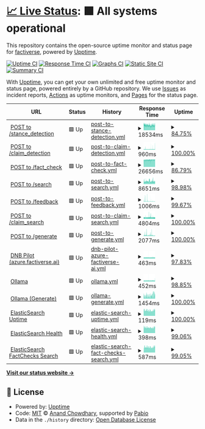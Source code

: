 # [📈 Live Status](https://factiverse.github.io/upptime): <!--live status--> **🟩 All systems operational**

This repository contains the open-source uptime monitor and status page for [factiverse](https://factiverse.github.io/upptime), powered by [Upptime](https://github.com/upptime/upptime).

[![Uptime CI](https://github.com/factiverse/upptime/workflows/Uptime%20CI/badge.svg)](https://github.com/factiverse/upptime/actions?query=workflow%3A%22Uptime+CI%22)
[![Response Time CI](https://github.com/factiverse/upptime/workflows/Response%20Time%20CI/badge.svg)](https://github.com/factiverse/upptime/actions?query=workflow%3A%22Response+Time+CI%22)
[![Graphs CI](https://github.com/factiverse/upptime/workflows/Graphs%20CI/badge.svg)](https://github.com/factiverse/upptime/actions?query=workflow%3A%22Graphs+CI%22)
[![Static Site CI](https://github.com/factiverse/upptime/workflows/Static%20Site%20CI/badge.svg)](https://github.com/factiverse/upptime/actions?query=workflow%3A%22Static+Site+CI%22)
[![Summary CI](https://github.com/factiverse/upptime/workflows/Summary%20CI/badge.svg)](https://github.com/factiverse/upptime/actions?query=workflow%3A%22Summary+CI%22)

With [Upptime](https://upptime.js.org), you can get your own unlimited and free uptime monitor and status page, powered entirely by a GitHub repository. We use [Issues](https://github.com/factiverse/upptime/issues) as incident reports, [Actions](https://github.com/factiverse/upptime/actions) as uptime monitors, and [Pages](https://factiverse.github.io/upptime) for the status page.

<!--start: status pages-->
<!-- This summary is generated by Upptime (https://github.com/upptime/upptime) -->
<!-- Do not edit this manually, your changes will be overwritten -->
<!-- prettier-ignore -->
| URL | Status | History | Response Time | Uptime |
| --- | ------ | ------- | ------------- | ------ |
| <img alt="" src="https://icons.duckduckgo.com/ip3/api.factiverse.ai.ico" height="13"> [POST to /stance_detection](https://api.factiverse.ai/v1/stance_detection) | 🟩 Up | [post-to-stance-detection.yml](https://github.com/factiverse/upptime/commits/HEAD/history/post-to-stance-detection.yml) | <details><summary><img alt="Response time graph" src="./graphs/post-to-stance-detection/response-time-week.png" height="20"> 18534ms</summary><br><a href="https://factiverse.github.io/upptime/history/post-to-stance-detection"><img alt="Response time 18534" src="https://img.shields.io/endpoint?url=https%3A%2F%2Fraw.githubusercontent.com%2Ffactiverse%2Fupptime%2FHEAD%2Fapi%2Fpost-to-stance-detection%2Fresponse-time.json"></a><br><a href="https://factiverse.github.io/upptime/history/post-to-stance-detection"><img alt="24-hour response time 17844" src="https://img.shields.io/endpoint?url=https%3A%2F%2Fraw.githubusercontent.com%2Ffactiverse%2Fupptime%2FHEAD%2Fapi%2Fpost-to-stance-detection%2Fresponse-time-day.json"></a><br><a href="https://factiverse.github.io/upptime/history/post-to-stance-detection"><img alt="7-day response time 18534" src="https://img.shields.io/endpoint?url=https%3A%2F%2Fraw.githubusercontent.com%2Ffactiverse%2Fupptime%2FHEAD%2Fapi%2Fpost-to-stance-detection%2Fresponse-time-week.json"></a><br><a href="https://factiverse.github.io/upptime/history/post-to-stance-detection"><img alt="30-day response time 18534" src="https://img.shields.io/endpoint?url=https%3A%2F%2Fraw.githubusercontent.com%2Ffactiverse%2Fupptime%2FHEAD%2Fapi%2Fpost-to-stance-detection%2Fresponse-time-month.json"></a><br><a href="https://factiverse.github.io/upptime/history/post-to-stance-detection"><img alt="1-year response time 18534" src="https://img.shields.io/endpoint?url=https%3A%2F%2Fraw.githubusercontent.com%2Ffactiverse%2Fupptime%2FHEAD%2Fapi%2Fpost-to-stance-detection%2Fresponse-time-year.json"></a></details> | <details><summary><a href="https://factiverse.github.io/upptime/history/post-to-stance-detection">84.75%</a></summary><a href="https://factiverse.github.io/upptime/history/post-to-stance-detection"><img alt="All-time uptime 84.75%" src="https://img.shields.io/endpoint?url=https%3A%2F%2Fraw.githubusercontent.com%2Ffactiverse%2Fupptime%2FHEAD%2Fapi%2Fpost-to-stance-detection%2Fuptime.json"></a><br><a href="https://factiverse.github.io/upptime/history/post-to-stance-detection"><img alt="24-hour uptime 100.00%" src="https://img.shields.io/endpoint?url=https%3A%2F%2Fraw.githubusercontent.com%2Ffactiverse%2Fupptime%2FHEAD%2Fapi%2Fpost-to-stance-detection%2Fuptime-day.json"></a><br><a href="https://factiverse.github.io/upptime/history/post-to-stance-detection"><img alt="7-day uptime 84.75%" src="https://img.shields.io/endpoint?url=https%3A%2F%2Fraw.githubusercontent.com%2Ffactiverse%2Fupptime%2FHEAD%2Fapi%2Fpost-to-stance-detection%2Fuptime-week.json"></a><br><a href="https://factiverse.github.io/upptime/history/post-to-stance-detection"><img alt="30-day uptime 84.75%" src="https://img.shields.io/endpoint?url=https%3A%2F%2Fraw.githubusercontent.com%2Ffactiverse%2Fupptime%2FHEAD%2Fapi%2Fpost-to-stance-detection%2Fuptime-month.json"></a><br><a href="https://factiverse.github.io/upptime/history/post-to-stance-detection"><img alt="1-year uptime 84.75%" src="https://img.shields.io/endpoint?url=https%3A%2F%2Fraw.githubusercontent.com%2Ffactiverse%2Fupptime%2FHEAD%2Fapi%2Fpost-to-stance-detection%2Fuptime-year.json"></a></details>
| <img alt="" src="https://icons.duckduckgo.com/ip3/api.factiverse.ai.ico" height="13"> [POST to /claim_detection](https://api.factiverse.ai/v1/claim_detection) | 🟩 Up | [post-to-claim-detection.yml](https://github.com/factiverse/upptime/commits/HEAD/history/post-to-claim-detection.yml) | <details><summary><img alt="Response time graph" src="./graphs/post-to-claim-detection/response-time-week.png" height="20"> 960ms</summary><br><a href="https://factiverse.github.io/upptime/history/post-to-claim-detection"><img alt="Response time 960" src="https://img.shields.io/endpoint?url=https%3A%2F%2Fraw.githubusercontent.com%2Ffactiverse%2Fupptime%2FHEAD%2Fapi%2Fpost-to-claim-detection%2Fresponse-time.json"></a><br><a href="https://factiverse.github.io/upptime/history/post-to-claim-detection"><img alt="24-hour response time 985" src="https://img.shields.io/endpoint?url=https%3A%2F%2Fraw.githubusercontent.com%2Ffactiverse%2Fupptime%2FHEAD%2Fapi%2Fpost-to-claim-detection%2Fresponse-time-day.json"></a><br><a href="https://factiverse.github.io/upptime/history/post-to-claim-detection"><img alt="7-day response time 960" src="https://img.shields.io/endpoint?url=https%3A%2F%2Fraw.githubusercontent.com%2Ffactiverse%2Fupptime%2FHEAD%2Fapi%2Fpost-to-claim-detection%2Fresponse-time-week.json"></a><br><a href="https://factiverse.github.io/upptime/history/post-to-claim-detection"><img alt="30-day response time 960" src="https://img.shields.io/endpoint?url=https%3A%2F%2Fraw.githubusercontent.com%2Ffactiverse%2Fupptime%2FHEAD%2Fapi%2Fpost-to-claim-detection%2Fresponse-time-month.json"></a><br><a href="https://factiverse.github.io/upptime/history/post-to-claim-detection"><img alt="1-year response time 960" src="https://img.shields.io/endpoint?url=https%3A%2F%2Fraw.githubusercontent.com%2Ffactiverse%2Fupptime%2FHEAD%2Fapi%2Fpost-to-claim-detection%2Fresponse-time-year.json"></a></details> | <details><summary><a href="https://factiverse.github.io/upptime/history/post-to-claim-detection">100.00%</a></summary><a href="https://factiverse.github.io/upptime/history/post-to-claim-detection"><img alt="All-time uptime 100.00%" src="https://img.shields.io/endpoint?url=https%3A%2F%2Fraw.githubusercontent.com%2Ffactiverse%2Fupptime%2FHEAD%2Fapi%2Fpost-to-claim-detection%2Fuptime.json"></a><br><a href="https://factiverse.github.io/upptime/history/post-to-claim-detection"><img alt="24-hour uptime 100.00%" src="https://img.shields.io/endpoint?url=https%3A%2F%2Fraw.githubusercontent.com%2Ffactiverse%2Fupptime%2FHEAD%2Fapi%2Fpost-to-claim-detection%2Fuptime-day.json"></a><br><a href="https://factiverse.github.io/upptime/history/post-to-claim-detection"><img alt="7-day uptime 100.00%" src="https://img.shields.io/endpoint?url=https%3A%2F%2Fraw.githubusercontent.com%2Ffactiverse%2Fupptime%2FHEAD%2Fapi%2Fpost-to-claim-detection%2Fuptime-week.json"></a><br><a href="https://factiverse.github.io/upptime/history/post-to-claim-detection"><img alt="30-day uptime 100.00%" src="https://img.shields.io/endpoint?url=https%3A%2F%2Fraw.githubusercontent.com%2Ffactiverse%2Fupptime%2FHEAD%2Fapi%2Fpost-to-claim-detection%2Fuptime-month.json"></a><br><a href="https://factiverse.github.io/upptime/history/post-to-claim-detection"><img alt="1-year uptime 100.00%" src="https://img.shields.io/endpoint?url=https%3A%2F%2Fraw.githubusercontent.com%2Ffactiverse%2Fupptime%2FHEAD%2Fapi%2Fpost-to-claim-detection%2Fuptime-year.json"></a></details>
| <img alt="" src="https://icons.duckduckgo.com/ip3/api.factiverse.ai.ico" height="13"> [POST to /fact_check](https://api.factiverse.ai/v1/fact_check) | 🟩 Up | [post-to-fact-check.yml](https://github.com/factiverse/upptime/commits/HEAD/history/post-to-fact-check.yml) | <details><summary><img alt="Response time graph" src="./graphs/post-to-fact-check/response-time-week.png" height="20"> 26656ms</summary><br><a href="https://factiverse.github.io/upptime/history/post-to-fact-check"><img alt="Response time 26656" src="https://img.shields.io/endpoint?url=https%3A%2F%2Fraw.githubusercontent.com%2Ffactiverse%2Fupptime%2FHEAD%2Fapi%2Fpost-to-fact-check%2Fresponse-time.json"></a><br><a href="https://factiverse.github.io/upptime/history/post-to-fact-check"><img alt="24-hour response time 27681" src="https://img.shields.io/endpoint?url=https%3A%2F%2Fraw.githubusercontent.com%2Ffactiverse%2Fupptime%2FHEAD%2Fapi%2Fpost-to-fact-check%2Fresponse-time-day.json"></a><br><a href="https://factiverse.github.io/upptime/history/post-to-fact-check"><img alt="7-day response time 26656" src="https://img.shields.io/endpoint?url=https%3A%2F%2Fraw.githubusercontent.com%2Ffactiverse%2Fupptime%2FHEAD%2Fapi%2Fpost-to-fact-check%2Fresponse-time-week.json"></a><br><a href="https://factiverse.github.io/upptime/history/post-to-fact-check"><img alt="30-day response time 26656" src="https://img.shields.io/endpoint?url=https%3A%2F%2Fraw.githubusercontent.com%2Ffactiverse%2Fupptime%2FHEAD%2Fapi%2Fpost-to-fact-check%2Fresponse-time-month.json"></a><br><a href="https://factiverse.github.io/upptime/history/post-to-fact-check"><img alt="1-year response time 26656" src="https://img.shields.io/endpoint?url=https%3A%2F%2Fraw.githubusercontent.com%2Ffactiverse%2Fupptime%2FHEAD%2Fapi%2Fpost-to-fact-check%2Fresponse-time-year.json"></a></details> | <details><summary><a href="https://factiverse.github.io/upptime/history/post-to-fact-check">86.79%</a></summary><a href="https://factiverse.github.io/upptime/history/post-to-fact-check"><img alt="All-time uptime 86.79%" src="https://img.shields.io/endpoint?url=https%3A%2F%2Fraw.githubusercontent.com%2Ffactiverse%2Fupptime%2FHEAD%2Fapi%2Fpost-to-fact-check%2Fuptime.json"></a><br><a href="https://factiverse.github.io/upptime/history/post-to-fact-check"><img alt="24-hour uptime 71.67%" src="https://img.shields.io/endpoint?url=https%3A%2F%2Fraw.githubusercontent.com%2Ffactiverse%2Fupptime%2FHEAD%2Fapi%2Fpost-to-fact-check%2Fuptime-day.json"></a><br><a href="https://factiverse.github.io/upptime/history/post-to-fact-check"><img alt="7-day uptime 86.79%" src="https://img.shields.io/endpoint?url=https%3A%2F%2Fraw.githubusercontent.com%2Ffactiverse%2Fupptime%2FHEAD%2Fapi%2Fpost-to-fact-check%2Fuptime-week.json"></a><br><a href="https://factiverse.github.io/upptime/history/post-to-fact-check"><img alt="30-day uptime 86.79%" src="https://img.shields.io/endpoint?url=https%3A%2F%2Fraw.githubusercontent.com%2Ffactiverse%2Fupptime%2FHEAD%2Fapi%2Fpost-to-fact-check%2Fuptime-month.json"></a><br><a href="https://factiverse.github.io/upptime/history/post-to-fact-check"><img alt="1-year uptime 86.79%" src="https://img.shields.io/endpoint?url=https%3A%2F%2Fraw.githubusercontent.com%2Ffactiverse%2Fupptime%2FHEAD%2Fapi%2Fpost-to-fact-check%2Fuptime-year.json"></a></details>
| <img alt="" src="https://icons.duckduckgo.com/ip3/api.factiverse.ai.ico" height="13"> [POST to /search](https://api.factiverse.ai/v1/search) | 🟩 Up | [post-to-search.yml](https://github.com/factiverse/upptime/commits/HEAD/history/post-to-search.yml) | <details><summary><img alt="Response time graph" src="./graphs/post-to-search/response-time-week.png" height="20"> 8651ms</summary><br><a href="https://factiverse.github.io/upptime/history/post-to-search"><img alt="Response time 8651" src="https://img.shields.io/endpoint?url=https%3A%2F%2Fraw.githubusercontent.com%2Ffactiverse%2Fupptime%2FHEAD%2Fapi%2Fpost-to-search%2Fresponse-time.json"></a><br><a href="https://factiverse.github.io/upptime/history/post-to-search"><img alt="24-hour response time 8077" src="https://img.shields.io/endpoint?url=https%3A%2F%2Fraw.githubusercontent.com%2Ffactiverse%2Fupptime%2FHEAD%2Fapi%2Fpost-to-search%2Fresponse-time-day.json"></a><br><a href="https://factiverse.github.io/upptime/history/post-to-search"><img alt="7-day response time 8651" src="https://img.shields.io/endpoint?url=https%3A%2F%2Fraw.githubusercontent.com%2Ffactiverse%2Fupptime%2FHEAD%2Fapi%2Fpost-to-search%2Fresponse-time-week.json"></a><br><a href="https://factiverse.github.io/upptime/history/post-to-search"><img alt="30-day response time 8651" src="https://img.shields.io/endpoint?url=https%3A%2F%2Fraw.githubusercontent.com%2Ffactiverse%2Fupptime%2FHEAD%2Fapi%2Fpost-to-search%2Fresponse-time-month.json"></a><br><a href="https://factiverse.github.io/upptime/history/post-to-search"><img alt="1-year response time 8651" src="https://img.shields.io/endpoint?url=https%3A%2F%2Fraw.githubusercontent.com%2Ffactiverse%2Fupptime%2FHEAD%2Fapi%2Fpost-to-search%2Fresponse-time-year.json"></a></details> | <details><summary><a href="https://factiverse.github.io/upptime/history/post-to-search">98.98%</a></summary><a href="https://factiverse.github.io/upptime/history/post-to-search"><img alt="All-time uptime 98.98%" src="https://img.shields.io/endpoint?url=https%3A%2F%2Fraw.githubusercontent.com%2Ffactiverse%2Fupptime%2FHEAD%2Fapi%2Fpost-to-search%2Fuptime.json"></a><br><a href="https://factiverse.github.io/upptime/history/post-to-search"><img alt="24-hour uptime 100.00%" src="https://img.shields.io/endpoint?url=https%3A%2F%2Fraw.githubusercontent.com%2Ffactiverse%2Fupptime%2FHEAD%2Fapi%2Fpost-to-search%2Fuptime-day.json"></a><br><a href="https://factiverse.github.io/upptime/history/post-to-search"><img alt="7-day uptime 98.98%" src="https://img.shields.io/endpoint?url=https%3A%2F%2Fraw.githubusercontent.com%2Ffactiverse%2Fupptime%2FHEAD%2Fapi%2Fpost-to-search%2Fuptime-week.json"></a><br><a href="https://factiverse.github.io/upptime/history/post-to-search"><img alt="30-day uptime 98.98%" src="https://img.shields.io/endpoint?url=https%3A%2F%2Fraw.githubusercontent.com%2Ffactiverse%2Fupptime%2FHEAD%2Fapi%2Fpost-to-search%2Fuptime-month.json"></a><br><a href="https://factiverse.github.io/upptime/history/post-to-search"><img alt="1-year uptime 98.98%" src="https://img.shields.io/endpoint?url=https%3A%2F%2Fraw.githubusercontent.com%2Ffactiverse%2Fupptime%2FHEAD%2Fapi%2Fpost-to-search%2Fuptime-year.json"></a></details>
| <img alt="" src="https://icons.duckduckgo.com/ip3/api.factiverse.ai.ico" height="13"> [POST to /feedback](https://api.factiverse.ai/v1/feedback) | 🟩 Up | [post-to-feedback.yml](https://github.com/factiverse/upptime/commits/HEAD/history/post-to-feedback.yml) | <details><summary><img alt="Response time graph" src="./graphs/post-to-feedback/response-time-week.png" height="20"> 1006ms</summary><br><a href="https://factiverse.github.io/upptime/history/post-to-feedback"><img alt="Response time 1006" src="https://img.shields.io/endpoint?url=https%3A%2F%2Fraw.githubusercontent.com%2Ffactiverse%2Fupptime%2FHEAD%2Fapi%2Fpost-to-feedback%2Fresponse-time.json"></a><br><a href="https://factiverse.github.io/upptime/history/post-to-feedback"><img alt="24-hour response time 450" src="https://img.shields.io/endpoint?url=https%3A%2F%2Fraw.githubusercontent.com%2Ffactiverse%2Fupptime%2FHEAD%2Fapi%2Fpost-to-feedback%2Fresponse-time-day.json"></a><br><a href="https://factiverse.github.io/upptime/history/post-to-feedback"><img alt="7-day response time 1006" src="https://img.shields.io/endpoint?url=https%3A%2F%2Fraw.githubusercontent.com%2Ffactiverse%2Fupptime%2FHEAD%2Fapi%2Fpost-to-feedback%2Fresponse-time-week.json"></a><br><a href="https://factiverse.github.io/upptime/history/post-to-feedback"><img alt="30-day response time 1006" src="https://img.shields.io/endpoint?url=https%3A%2F%2Fraw.githubusercontent.com%2Ffactiverse%2Fupptime%2FHEAD%2Fapi%2Fpost-to-feedback%2Fresponse-time-month.json"></a><br><a href="https://factiverse.github.io/upptime/history/post-to-feedback"><img alt="1-year response time 1006" src="https://img.shields.io/endpoint?url=https%3A%2F%2Fraw.githubusercontent.com%2Ffactiverse%2Fupptime%2FHEAD%2Fapi%2Fpost-to-feedback%2Fresponse-time-year.json"></a></details> | <details><summary><a href="https://factiverse.github.io/upptime/history/post-to-feedback">99.67%</a></summary><a href="https://factiverse.github.io/upptime/history/post-to-feedback"><img alt="All-time uptime 99.67%" src="https://img.shields.io/endpoint?url=https%3A%2F%2Fraw.githubusercontent.com%2Ffactiverse%2Fupptime%2FHEAD%2Fapi%2Fpost-to-feedback%2Fuptime.json"></a><br><a href="https://factiverse.github.io/upptime/history/post-to-feedback"><img alt="24-hour uptime 100.00%" src="https://img.shields.io/endpoint?url=https%3A%2F%2Fraw.githubusercontent.com%2Ffactiverse%2Fupptime%2FHEAD%2Fapi%2Fpost-to-feedback%2Fuptime-day.json"></a><br><a href="https://factiverse.github.io/upptime/history/post-to-feedback"><img alt="7-day uptime 99.67%" src="https://img.shields.io/endpoint?url=https%3A%2F%2Fraw.githubusercontent.com%2Ffactiverse%2Fupptime%2FHEAD%2Fapi%2Fpost-to-feedback%2Fuptime-week.json"></a><br><a href="https://factiverse.github.io/upptime/history/post-to-feedback"><img alt="30-day uptime 99.67%" src="https://img.shields.io/endpoint?url=https%3A%2F%2Fraw.githubusercontent.com%2Ffactiverse%2Fupptime%2FHEAD%2Fapi%2Fpost-to-feedback%2Fuptime-month.json"></a><br><a href="https://factiverse.github.io/upptime/history/post-to-feedback"><img alt="1-year uptime 99.67%" src="https://img.shields.io/endpoint?url=https%3A%2F%2Fraw.githubusercontent.com%2Ffactiverse%2Fupptime%2FHEAD%2Fapi%2Fpost-to-feedback%2Fuptime-year.json"></a></details>
| <img alt="" src="https://icons.duckduckgo.com/ip3/api.factiverse.ai.ico" height="13"> [POST to /claim_search](https://api.factiverse.ai/v1/claim_search) | 🟩 Up | [post-to-claim-search.yml](https://github.com/factiverse/upptime/commits/HEAD/history/post-to-claim-search.yml) | <details><summary><img alt="Response time graph" src="./graphs/post-to-claim-search/response-time-week.png" height="20"> 4804ms</summary><br><a href="https://factiverse.github.io/upptime/history/post-to-claim-search"><img alt="Response time 4804" src="https://img.shields.io/endpoint?url=https%3A%2F%2Fraw.githubusercontent.com%2Ffactiverse%2Fupptime%2FHEAD%2Fapi%2Fpost-to-claim-search%2Fresponse-time.json"></a><br><a href="https://factiverse.github.io/upptime/history/post-to-claim-search"><img alt="24-hour response time 4078" src="https://img.shields.io/endpoint?url=https%3A%2F%2Fraw.githubusercontent.com%2Ffactiverse%2Fupptime%2FHEAD%2Fapi%2Fpost-to-claim-search%2Fresponse-time-day.json"></a><br><a href="https://factiverse.github.io/upptime/history/post-to-claim-search"><img alt="7-day response time 4804" src="https://img.shields.io/endpoint?url=https%3A%2F%2Fraw.githubusercontent.com%2Ffactiverse%2Fupptime%2FHEAD%2Fapi%2Fpost-to-claim-search%2Fresponse-time-week.json"></a><br><a href="https://factiverse.github.io/upptime/history/post-to-claim-search"><img alt="30-day response time 4804" src="https://img.shields.io/endpoint?url=https%3A%2F%2Fraw.githubusercontent.com%2Ffactiverse%2Fupptime%2FHEAD%2Fapi%2Fpost-to-claim-search%2Fresponse-time-month.json"></a><br><a href="https://factiverse.github.io/upptime/history/post-to-claim-search"><img alt="1-year response time 4804" src="https://img.shields.io/endpoint?url=https%3A%2F%2Fraw.githubusercontent.com%2Ffactiverse%2Fupptime%2FHEAD%2Fapi%2Fpost-to-claim-search%2Fresponse-time-year.json"></a></details> | <details><summary><a href="https://factiverse.github.io/upptime/history/post-to-claim-search">100.00%</a></summary><a href="https://factiverse.github.io/upptime/history/post-to-claim-search"><img alt="All-time uptime 100.00%" src="https://img.shields.io/endpoint?url=https%3A%2F%2Fraw.githubusercontent.com%2Ffactiverse%2Fupptime%2FHEAD%2Fapi%2Fpost-to-claim-search%2Fuptime.json"></a><br><a href="https://factiverse.github.io/upptime/history/post-to-claim-search"><img alt="24-hour uptime 100.00%" src="https://img.shields.io/endpoint?url=https%3A%2F%2Fraw.githubusercontent.com%2Ffactiverse%2Fupptime%2FHEAD%2Fapi%2Fpost-to-claim-search%2Fuptime-day.json"></a><br><a href="https://factiverse.github.io/upptime/history/post-to-claim-search"><img alt="7-day uptime 100.00%" src="https://img.shields.io/endpoint?url=https%3A%2F%2Fraw.githubusercontent.com%2Ffactiverse%2Fupptime%2FHEAD%2Fapi%2Fpost-to-claim-search%2Fuptime-week.json"></a><br><a href="https://factiverse.github.io/upptime/history/post-to-claim-search"><img alt="30-day uptime 100.00%" src="https://img.shields.io/endpoint?url=https%3A%2F%2Fraw.githubusercontent.com%2Ffactiverse%2Fupptime%2FHEAD%2Fapi%2Fpost-to-claim-search%2Fuptime-month.json"></a><br><a href="https://factiverse.github.io/upptime/history/post-to-claim-search"><img alt="1-year uptime 100.00%" src="https://img.shields.io/endpoint?url=https%3A%2F%2Fraw.githubusercontent.com%2Ffactiverse%2Fupptime%2FHEAD%2Fapi%2Fpost-to-claim-search%2Fuptime-year.json"></a></details>
| <img alt="" src="https://icons.duckduckgo.com/ip3/api.factiverse.ai.ico" height="13"> [POST to /generate](https://api.factiverse.ai/v1/generate) | 🟩 Up | [post-to-generate.yml](https://github.com/factiverse/upptime/commits/HEAD/history/post-to-generate.yml) | <details><summary><img alt="Response time graph" src="./graphs/post-to-generate/response-time-week.png" height="20"> 2077ms</summary><br><a href="https://factiverse.github.io/upptime/history/post-to-generate"><img alt="Response time 2077" src="https://img.shields.io/endpoint?url=https%3A%2F%2Fraw.githubusercontent.com%2Ffactiverse%2Fupptime%2FHEAD%2Fapi%2Fpost-to-generate%2Fresponse-time.json"></a><br><a href="https://factiverse.github.io/upptime/history/post-to-generate"><img alt="24-hour response time 1434" src="https://img.shields.io/endpoint?url=https%3A%2F%2Fraw.githubusercontent.com%2Ffactiverse%2Fupptime%2FHEAD%2Fapi%2Fpost-to-generate%2Fresponse-time-day.json"></a><br><a href="https://factiverse.github.io/upptime/history/post-to-generate"><img alt="7-day response time 2077" src="https://img.shields.io/endpoint?url=https%3A%2F%2Fraw.githubusercontent.com%2Ffactiverse%2Fupptime%2FHEAD%2Fapi%2Fpost-to-generate%2Fresponse-time-week.json"></a><br><a href="https://factiverse.github.io/upptime/history/post-to-generate"><img alt="30-day response time 2077" src="https://img.shields.io/endpoint?url=https%3A%2F%2Fraw.githubusercontent.com%2Ffactiverse%2Fupptime%2FHEAD%2Fapi%2Fpost-to-generate%2Fresponse-time-month.json"></a><br><a href="https://factiverse.github.io/upptime/history/post-to-generate"><img alt="1-year response time 2077" src="https://img.shields.io/endpoint?url=https%3A%2F%2Fraw.githubusercontent.com%2Ffactiverse%2Fupptime%2FHEAD%2Fapi%2Fpost-to-generate%2Fresponse-time-year.json"></a></details> | <details><summary><a href="https://factiverse.github.io/upptime/history/post-to-generate">100.00%</a></summary><a href="https://factiverse.github.io/upptime/history/post-to-generate"><img alt="All-time uptime 100.00%" src="https://img.shields.io/endpoint?url=https%3A%2F%2Fraw.githubusercontent.com%2Ffactiverse%2Fupptime%2FHEAD%2Fapi%2Fpost-to-generate%2Fuptime.json"></a><br><a href="https://factiverse.github.io/upptime/history/post-to-generate"><img alt="24-hour uptime 100.00%" src="https://img.shields.io/endpoint?url=https%3A%2F%2Fraw.githubusercontent.com%2Ffactiverse%2Fupptime%2FHEAD%2Fapi%2Fpost-to-generate%2Fuptime-day.json"></a><br><a href="https://factiverse.github.io/upptime/history/post-to-generate"><img alt="7-day uptime 100.00%" src="https://img.shields.io/endpoint?url=https%3A%2F%2Fraw.githubusercontent.com%2Ffactiverse%2Fupptime%2FHEAD%2Fapi%2Fpost-to-generate%2Fuptime-week.json"></a><br><a href="https://factiverse.github.io/upptime/history/post-to-generate"><img alt="30-day uptime 100.00%" src="https://img.shields.io/endpoint?url=https%3A%2F%2Fraw.githubusercontent.com%2Ffactiverse%2Fupptime%2FHEAD%2Fapi%2Fpost-to-generate%2Fuptime-month.json"></a><br><a href="https://factiverse.github.io/upptime/history/post-to-generate"><img alt="1-year uptime 100.00%" src="https://img.shields.io/endpoint?url=https%3A%2F%2Fraw.githubusercontent.com%2Ffactiverse%2Fupptime%2FHEAD%2Fapi%2Fpost-to-generate%2Fuptime-year.json"></a></details>
| <img alt="" src="https://icons.duckduckgo.com/ip3/azure.factiverse.ai.ico" height="13"> [DNB Pilot (azure.factiverse.ai)](https://azure.factiverse.ai/v1/docs) | 🟩 Up | [dnb-pilot-azure-factiverse-ai.yml](https://github.com/factiverse/upptime/commits/HEAD/history/dnb-pilot-azure-factiverse-ai.yml) | <details><summary><img alt="Response time graph" src="./graphs/dnb-pilot-azure-factiverse-ai/response-time-week.png" height="20"> 463ms</summary><br><a href="https://factiverse.github.io/upptime/history/dnb-pilot-azure-factiverse-ai"><img alt="Response time 514" src="https://img.shields.io/endpoint?url=https%3A%2F%2Fraw.githubusercontent.com%2Ffactiverse%2Fupptime%2FHEAD%2Fapi%2Fdnb-pilot-azure-factiverse-ai%2Fresponse-time.json"></a><br><a href="https://factiverse.github.io/upptime/history/dnb-pilot-azure-factiverse-ai"><img alt="24-hour response time 452" src="https://img.shields.io/endpoint?url=https%3A%2F%2Fraw.githubusercontent.com%2Ffactiverse%2Fupptime%2FHEAD%2Fapi%2Fdnb-pilot-azure-factiverse-ai%2Fresponse-time-day.json"></a><br><a href="https://factiverse.github.io/upptime/history/dnb-pilot-azure-factiverse-ai"><img alt="7-day response time 463" src="https://img.shields.io/endpoint?url=https%3A%2F%2Fraw.githubusercontent.com%2Ffactiverse%2Fupptime%2FHEAD%2Fapi%2Fdnb-pilot-azure-factiverse-ai%2Fresponse-time-week.json"></a><br><a href="https://factiverse.github.io/upptime/history/dnb-pilot-azure-factiverse-ai"><img alt="30-day response time 493" src="https://img.shields.io/endpoint?url=https%3A%2F%2Fraw.githubusercontent.com%2Ffactiverse%2Fupptime%2FHEAD%2Fapi%2Fdnb-pilot-azure-factiverse-ai%2Fresponse-time-month.json"></a><br><a href="https://factiverse.github.io/upptime/history/dnb-pilot-azure-factiverse-ai"><img alt="1-year response time 514" src="https://img.shields.io/endpoint?url=https%3A%2F%2Fraw.githubusercontent.com%2Ffactiverse%2Fupptime%2FHEAD%2Fapi%2Fdnb-pilot-azure-factiverse-ai%2Fresponse-time-year.json"></a></details> | <details><summary><a href="https://factiverse.github.io/upptime/history/dnb-pilot-azure-factiverse-ai">97.83%</a></summary><a href="https://factiverse.github.io/upptime/history/dnb-pilot-azure-factiverse-ai"><img alt="All-time uptime 98.78%" src="https://img.shields.io/endpoint?url=https%3A%2F%2Fraw.githubusercontent.com%2Ffactiverse%2Fupptime%2FHEAD%2Fapi%2Fdnb-pilot-azure-factiverse-ai%2Fuptime.json"></a><br><a href="https://factiverse.github.io/upptime/history/dnb-pilot-azure-factiverse-ai"><img alt="24-hour uptime 100.00%" src="https://img.shields.io/endpoint?url=https%3A%2F%2Fraw.githubusercontent.com%2Ffactiverse%2Fupptime%2FHEAD%2Fapi%2Fdnb-pilot-azure-factiverse-ai%2Fuptime-day.json"></a><br><a href="https://factiverse.github.io/upptime/history/dnb-pilot-azure-factiverse-ai"><img alt="7-day uptime 97.83%" src="https://img.shields.io/endpoint?url=https%3A%2F%2Fraw.githubusercontent.com%2Ffactiverse%2Fupptime%2FHEAD%2Fapi%2Fdnb-pilot-azure-factiverse-ai%2Fuptime-week.json"></a><br><a href="https://factiverse.github.io/upptime/history/dnb-pilot-azure-factiverse-ai"><img alt="30-day uptime 95.77%" src="https://img.shields.io/endpoint?url=https%3A%2F%2Fraw.githubusercontent.com%2Ffactiverse%2Fupptime%2FHEAD%2Fapi%2Fdnb-pilot-azure-factiverse-ai%2Fuptime-month.json"></a><br><a href="https://factiverse.github.io/upptime/history/dnb-pilot-azure-factiverse-ai"><img alt="1-year uptime 98.78%" src="https://img.shields.io/endpoint?url=https%3A%2F%2Fraw.githubusercontent.com%2Ffactiverse%2Fupptime%2FHEAD%2Fapi%2Fdnb-pilot-azure-factiverse-ai%2Fuptime-year.json"></a></details>
| <img alt="" src="https://icons.duckduckgo.com/ip3/ollama.factiverse.ai.ico" height="13"> [Ollama](https://ollama.factiverse.ai) | 🟩 Up | [ollama.yml](https://github.com/factiverse/upptime/commits/HEAD/history/ollama.yml) | <details><summary><img alt="Response time graph" src="./graphs/ollama/response-time-week.png" height="20"> 452ms</summary><br><a href="https://factiverse.github.io/upptime/history/ollama"><img alt="Response time 527" src="https://img.shields.io/endpoint?url=https%3A%2F%2Fraw.githubusercontent.com%2Ffactiverse%2Fupptime%2FHEAD%2Fapi%2Follama%2Fresponse-time.json"></a><br><a href="https://factiverse.github.io/upptime/history/ollama"><img alt="24-hour response time 469" src="https://img.shields.io/endpoint?url=https%3A%2F%2Fraw.githubusercontent.com%2Ffactiverse%2Fupptime%2FHEAD%2Fapi%2Follama%2Fresponse-time-day.json"></a><br><a href="https://factiverse.github.io/upptime/history/ollama"><img alt="7-day response time 452" src="https://img.shields.io/endpoint?url=https%3A%2F%2Fraw.githubusercontent.com%2Ffactiverse%2Fupptime%2FHEAD%2Fapi%2Follama%2Fresponse-time-week.json"></a><br><a href="https://factiverse.github.io/upptime/history/ollama"><img alt="30-day response time 577" src="https://img.shields.io/endpoint?url=https%3A%2F%2Fraw.githubusercontent.com%2Ffactiverse%2Fupptime%2FHEAD%2Fapi%2Follama%2Fresponse-time-month.json"></a><br><a href="https://factiverse.github.io/upptime/history/ollama"><img alt="1-year response time 527" src="https://img.shields.io/endpoint?url=https%3A%2F%2Fraw.githubusercontent.com%2Ffactiverse%2Fupptime%2FHEAD%2Fapi%2Follama%2Fresponse-time-year.json"></a></details> | <details><summary><a href="https://factiverse.github.io/upptime/history/ollama">98.85%</a></summary><a href="https://factiverse.github.io/upptime/history/ollama"><img alt="All-time uptime 99.03%" src="https://img.shields.io/endpoint?url=https%3A%2F%2Fraw.githubusercontent.com%2Ffactiverse%2Fupptime%2FHEAD%2Fapi%2Follama%2Fuptime.json"></a><br><a href="https://factiverse.github.io/upptime/history/ollama"><img alt="24-hour uptime 100.00%" src="https://img.shields.io/endpoint?url=https%3A%2F%2Fraw.githubusercontent.com%2Ffactiverse%2Fupptime%2FHEAD%2Fapi%2Follama%2Fuptime-day.json"></a><br><a href="https://factiverse.github.io/upptime/history/ollama"><img alt="7-day uptime 98.85%" src="https://img.shields.io/endpoint?url=https%3A%2F%2Fraw.githubusercontent.com%2Ffactiverse%2Fupptime%2FHEAD%2Fapi%2Follama%2Fuptime-week.json"></a><br><a href="https://factiverse.github.io/upptime/history/ollama"><img alt="30-day uptime 95.97%" src="https://img.shields.io/endpoint?url=https%3A%2F%2Fraw.githubusercontent.com%2Ffactiverse%2Fupptime%2FHEAD%2Fapi%2Follama%2Fuptime-month.json"></a><br><a href="https://factiverse.github.io/upptime/history/ollama"><img alt="1-year uptime 99.03%" src="https://img.shields.io/endpoint?url=https%3A%2F%2Fraw.githubusercontent.com%2Ffactiverse%2Fupptime%2FHEAD%2Fapi%2Follama%2Fuptime-year.json"></a></details>
| <img alt="" src="https://icons.duckduckgo.com/ip3/ollama.factiverse.ai.ico" height="13"> [Ollama (Generate)](https://ollama.factiverse.ai/api/generate) | 🟩 Up | [ollama-generate.yml](https://github.com/factiverse/upptime/commits/HEAD/history/ollama-generate.yml) | <details><summary><img alt="Response time graph" src="./graphs/ollama-generate/response-time-week.png" height="20"> 1454ms</summary><br><a href="https://factiverse.github.io/upptime/history/ollama-generate"><img alt="Response time 1454" src="https://img.shields.io/endpoint?url=https%3A%2F%2Fraw.githubusercontent.com%2Ffactiverse%2Fupptime%2FHEAD%2Fapi%2Follama-generate%2Fresponse-time.json"></a><br><a href="https://factiverse.github.io/upptime/history/ollama-generate"><img alt="24-hour response time 1695" src="https://img.shields.io/endpoint?url=https%3A%2F%2Fraw.githubusercontent.com%2Ffactiverse%2Fupptime%2FHEAD%2Fapi%2Follama-generate%2Fresponse-time-day.json"></a><br><a href="https://factiverse.github.io/upptime/history/ollama-generate"><img alt="7-day response time 1454" src="https://img.shields.io/endpoint?url=https%3A%2F%2Fraw.githubusercontent.com%2Ffactiverse%2Fupptime%2FHEAD%2Fapi%2Follama-generate%2Fresponse-time-week.json"></a><br><a href="https://factiverse.github.io/upptime/history/ollama-generate"><img alt="30-day response time 1454" src="https://img.shields.io/endpoint?url=https%3A%2F%2Fraw.githubusercontent.com%2Ffactiverse%2Fupptime%2FHEAD%2Fapi%2Follama-generate%2Fresponse-time-month.json"></a><br><a href="https://factiverse.github.io/upptime/history/ollama-generate"><img alt="1-year response time 1454" src="https://img.shields.io/endpoint?url=https%3A%2F%2Fraw.githubusercontent.com%2Ffactiverse%2Fupptime%2FHEAD%2Fapi%2Follama-generate%2Fresponse-time-year.json"></a></details> | <details><summary><a href="https://factiverse.github.io/upptime/history/ollama-generate">100.00%</a></summary><a href="https://factiverse.github.io/upptime/history/ollama-generate"><img alt="All-time uptime 100.00%" src="https://img.shields.io/endpoint?url=https%3A%2F%2Fraw.githubusercontent.com%2Ffactiverse%2Fupptime%2FHEAD%2Fapi%2Follama-generate%2Fuptime.json"></a><br><a href="https://factiverse.github.io/upptime/history/ollama-generate"><img alt="24-hour uptime 100.00%" src="https://img.shields.io/endpoint?url=https%3A%2F%2Fraw.githubusercontent.com%2Ffactiverse%2Fupptime%2FHEAD%2Fapi%2Follama-generate%2Fuptime-day.json"></a><br><a href="https://factiverse.github.io/upptime/history/ollama-generate"><img alt="7-day uptime 100.00%" src="https://img.shields.io/endpoint?url=https%3A%2F%2Fraw.githubusercontent.com%2Ffactiverse%2Fupptime%2FHEAD%2Fapi%2Follama-generate%2Fuptime-week.json"></a><br><a href="https://factiverse.github.io/upptime/history/ollama-generate"><img alt="30-day uptime 100.00%" src="https://img.shields.io/endpoint?url=https%3A%2F%2Fraw.githubusercontent.com%2Ffactiverse%2Fupptime%2FHEAD%2Fapi%2Follama-generate%2Fuptime-month.json"></a><br><a href="https://factiverse.github.io/upptime/history/ollama-generate"><img alt="1-year uptime 100.00%" src="https://img.shields.io/endpoint?url=https%3A%2F%2Fraw.githubusercontent.com%2Ffactiverse%2Fupptime%2FHEAD%2Fapi%2Follama-generate%2Fuptime-year.json"></a></details>
| <img alt="" src="https://icons.duckduckgo.com/ip3/null.ico" height="13"> [ElasticSearch Uptime](es.factiverse.ai) | 🟩 Up | [elastic-search-uptime.yml](https://github.com/factiverse/upptime/commits/HEAD/history/elastic-search-uptime.yml) | <details><summary><img alt="Response time graph" src="./graphs/elastic-search-uptime/response-time-week.png" height="20"> 119ms</summary><br><a href="https://factiverse.github.io/upptime/history/elastic-search-uptime"><img alt="Response time 119" src="https://img.shields.io/endpoint?url=https%3A%2F%2Fraw.githubusercontent.com%2Ffactiverse%2Fupptime%2FHEAD%2Fapi%2Felastic-search-uptime%2Fresponse-time.json"></a><br><a href="https://factiverse.github.io/upptime/history/elastic-search-uptime"><img alt="24-hour response time 117" src="https://img.shields.io/endpoint?url=https%3A%2F%2Fraw.githubusercontent.com%2Ffactiverse%2Fupptime%2FHEAD%2Fapi%2Felastic-search-uptime%2Fresponse-time-day.json"></a><br><a href="https://factiverse.github.io/upptime/history/elastic-search-uptime"><img alt="7-day response time 119" src="https://img.shields.io/endpoint?url=https%3A%2F%2Fraw.githubusercontent.com%2Ffactiverse%2Fupptime%2FHEAD%2Fapi%2Felastic-search-uptime%2Fresponse-time-week.json"></a><br><a href="https://factiverse.github.io/upptime/history/elastic-search-uptime"><img alt="30-day response time 119" src="https://img.shields.io/endpoint?url=https%3A%2F%2Fraw.githubusercontent.com%2Ffactiverse%2Fupptime%2FHEAD%2Fapi%2Felastic-search-uptime%2Fresponse-time-month.json"></a><br><a href="https://factiverse.github.io/upptime/history/elastic-search-uptime"><img alt="1-year response time 119" src="https://img.shields.io/endpoint?url=https%3A%2F%2Fraw.githubusercontent.com%2Ffactiverse%2Fupptime%2FHEAD%2Fapi%2Felastic-search-uptime%2Fresponse-time-year.json"></a></details> | <details><summary><a href="https://factiverse.github.io/upptime/history/elastic-search-uptime">100.00%</a></summary><a href="https://factiverse.github.io/upptime/history/elastic-search-uptime"><img alt="All-time uptime 100.00%" src="https://img.shields.io/endpoint?url=https%3A%2F%2Fraw.githubusercontent.com%2Ffactiverse%2Fupptime%2FHEAD%2Fapi%2Felastic-search-uptime%2Fuptime.json"></a><br><a href="https://factiverse.github.io/upptime/history/elastic-search-uptime"><img alt="24-hour uptime 100.00%" src="https://img.shields.io/endpoint?url=https%3A%2F%2Fraw.githubusercontent.com%2Ffactiverse%2Fupptime%2FHEAD%2Fapi%2Felastic-search-uptime%2Fuptime-day.json"></a><br><a href="https://factiverse.github.io/upptime/history/elastic-search-uptime"><img alt="7-day uptime 100.00%" src="https://img.shields.io/endpoint?url=https%3A%2F%2Fraw.githubusercontent.com%2Ffactiverse%2Fupptime%2FHEAD%2Fapi%2Felastic-search-uptime%2Fuptime-week.json"></a><br><a href="https://factiverse.github.io/upptime/history/elastic-search-uptime"><img alt="30-day uptime 100.00%" src="https://img.shields.io/endpoint?url=https%3A%2F%2Fraw.githubusercontent.com%2Ffactiverse%2Fupptime%2FHEAD%2Fapi%2Felastic-search-uptime%2Fuptime-month.json"></a><br><a href="https://factiverse.github.io/upptime/history/elastic-search-uptime"><img alt="1-year uptime 100.00%" src="https://img.shields.io/endpoint?url=https%3A%2F%2Fraw.githubusercontent.com%2Ffactiverse%2Fupptime%2FHEAD%2Fapi%2Felastic-search-uptime%2Fuptime-year.json"></a></details>
| <img alt="" src="https://icons.duckduckgo.com/ip3/es.factiverse.ai.ico" height="13"> [ElasticSearch Health](https://es.factiverse.ai:9200/_cat/health) | 🟩 Up | [elastic-search-health.yml](https://github.com/factiverse/upptime/commits/HEAD/history/elastic-search-health.yml) | <details><summary><img alt="Response time graph" src="./graphs/elastic-search-health/response-time-week.png" height="20"> 398ms</summary><br><a href="https://factiverse.github.io/upptime/history/elastic-search-health"><img alt="Response time 398" src="https://img.shields.io/endpoint?url=https%3A%2F%2Fraw.githubusercontent.com%2Ffactiverse%2Fupptime%2FHEAD%2Fapi%2Felastic-search-health%2Fresponse-time.json"></a><br><a href="https://factiverse.github.io/upptime/history/elastic-search-health"><img alt="24-hour response time 393" src="https://img.shields.io/endpoint?url=https%3A%2F%2Fraw.githubusercontent.com%2Ffactiverse%2Fupptime%2FHEAD%2Fapi%2Felastic-search-health%2Fresponse-time-day.json"></a><br><a href="https://factiverse.github.io/upptime/history/elastic-search-health"><img alt="7-day response time 398" src="https://img.shields.io/endpoint?url=https%3A%2F%2Fraw.githubusercontent.com%2Ffactiverse%2Fupptime%2FHEAD%2Fapi%2Felastic-search-health%2Fresponse-time-week.json"></a><br><a href="https://factiverse.github.io/upptime/history/elastic-search-health"><img alt="30-day response time 398" src="https://img.shields.io/endpoint?url=https%3A%2F%2Fraw.githubusercontent.com%2Ffactiverse%2Fupptime%2FHEAD%2Fapi%2Felastic-search-health%2Fresponse-time-month.json"></a><br><a href="https://factiverse.github.io/upptime/history/elastic-search-health"><img alt="1-year response time 398" src="https://img.shields.io/endpoint?url=https%3A%2F%2Fraw.githubusercontent.com%2Ffactiverse%2Fupptime%2FHEAD%2Fapi%2Felastic-search-health%2Fresponse-time-year.json"></a></details> | <details><summary><a href="https://factiverse.github.io/upptime/history/elastic-search-health">99.06%</a></summary><a href="https://factiverse.github.io/upptime/history/elastic-search-health"><img alt="All-time uptime 99.06%" src="https://img.shields.io/endpoint?url=https%3A%2F%2Fraw.githubusercontent.com%2Ffactiverse%2Fupptime%2FHEAD%2Fapi%2Felastic-search-health%2Fuptime.json"></a><br><a href="https://factiverse.github.io/upptime/history/elastic-search-health"><img alt="24-hour uptime 100.00%" src="https://img.shields.io/endpoint?url=https%3A%2F%2Fraw.githubusercontent.com%2Ffactiverse%2Fupptime%2FHEAD%2Fapi%2Felastic-search-health%2Fuptime-day.json"></a><br><a href="https://factiverse.github.io/upptime/history/elastic-search-health"><img alt="7-day uptime 99.06%" src="https://img.shields.io/endpoint?url=https%3A%2F%2Fraw.githubusercontent.com%2Ffactiverse%2Fupptime%2FHEAD%2Fapi%2Felastic-search-health%2Fuptime-week.json"></a><br><a href="https://factiverse.github.io/upptime/history/elastic-search-health"><img alt="30-day uptime 99.06%" src="https://img.shields.io/endpoint?url=https%3A%2F%2Fraw.githubusercontent.com%2Ffactiverse%2Fupptime%2FHEAD%2Fapi%2Felastic-search-health%2Fuptime-month.json"></a><br><a href="https://factiverse.github.io/upptime/history/elastic-search-health"><img alt="1-year uptime 99.06%" src="https://img.shields.io/endpoint?url=https%3A%2F%2Fraw.githubusercontent.com%2Ffactiverse%2Fupptime%2FHEAD%2Fapi%2Felastic-search-health%2Fuptime-year.json"></a></details>
| <img alt="" src="https://icons.duckduckgo.com/ip3/es.factiverse.ai.ico" height="13"> [ElasticSearch FactChecks Search](https://es.factiverse.ai:9200/fact_checks/_search) | 🟩 Up | [elastic-search-fact-checks-search.yml](https://github.com/factiverse/upptime/commits/HEAD/history/elastic-search-fact-checks-search.yml) | <details><summary><img alt="Response time graph" src="./graphs/elastic-search-fact-checks-search/response-time-week.png" height="20"> 587ms</summary><br><a href="https://factiverse.github.io/upptime/history/elastic-search-fact-checks-search"><img alt="Response time 587" src="https://img.shields.io/endpoint?url=https%3A%2F%2Fraw.githubusercontent.com%2Ffactiverse%2Fupptime%2FHEAD%2Fapi%2Felastic-search-fact-checks-search%2Fresponse-time.json"></a><br><a href="https://factiverse.github.io/upptime/history/elastic-search-fact-checks-search"><img alt="24-hour response time 586" src="https://img.shields.io/endpoint?url=https%3A%2F%2Fraw.githubusercontent.com%2Ffactiverse%2Fupptime%2FHEAD%2Fapi%2Felastic-search-fact-checks-search%2Fresponse-time-day.json"></a><br><a href="https://factiverse.github.io/upptime/history/elastic-search-fact-checks-search"><img alt="7-day response time 587" src="https://img.shields.io/endpoint?url=https%3A%2F%2Fraw.githubusercontent.com%2Ffactiverse%2Fupptime%2FHEAD%2Fapi%2Felastic-search-fact-checks-search%2Fresponse-time-week.json"></a><br><a href="https://factiverse.github.io/upptime/history/elastic-search-fact-checks-search"><img alt="30-day response time 587" src="https://img.shields.io/endpoint?url=https%3A%2F%2Fraw.githubusercontent.com%2Ffactiverse%2Fupptime%2FHEAD%2Fapi%2Felastic-search-fact-checks-search%2Fresponse-time-month.json"></a><br><a href="https://factiverse.github.io/upptime/history/elastic-search-fact-checks-search"><img alt="1-year response time 587" src="https://img.shields.io/endpoint?url=https%3A%2F%2Fraw.githubusercontent.com%2Ffactiverse%2Fupptime%2FHEAD%2Fapi%2Felastic-search-fact-checks-search%2Fresponse-time-year.json"></a></details> | <details><summary><a href="https://factiverse.github.io/upptime/history/elastic-search-fact-checks-search">99.05%</a></summary><a href="https://factiverse.github.io/upptime/history/elastic-search-fact-checks-search"><img alt="All-time uptime 99.05%" src="https://img.shields.io/endpoint?url=https%3A%2F%2Fraw.githubusercontent.com%2Ffactiverse%2Fupptime%2FHEAD%2Fapi%2Felastic-search-fact-checks-search%2Fuptime.json"></a><br><a href="https://factiverse.github.io/upptime/history/elastic-search-fact-checks-search"><img alt="24-hour uptime 100.00%" src="https://img.shields.io/endpoint?url=https%3A%2F%2Fraw.githubusercontent.com%2Ffactiverse%2Fupptime%2FHEAD%2Fapi%2Felastic-search-fact-checks-search%2Fuptime-day.json"></a><br><a href="https://factiverse.github.io/upptime/history/elastic-search-fact-checks-search"><img alt="7-day uptime 99.05%" src="https://img.shields.io/endpoint?url=https%3A%2F%2Fraw.githubusercontent.com%2Ffactiverse%2Fupptime%2FHEAD%2Fapi%2Felastic-search-fact-checks-search%2Fuptime-week.json"></a><br><a href="https://factiverse.github.io/upptime/history/elastic-search-fact-checks-search"><img alt="30-day uptime 99.05%" src="https://img.shields.io/endpoint?url=https%3A%2F%2Fraw.githubusercontent.com%2Ffactiverse%2Fupptime%2FHEAD%2Fapi%2Felastic-search-fact-checks-search%2Fuptime-month.json"></a><br><a href="https://factiverse.github.io/upptime/history/elastic-search-fact-checks-search"><img alt="1-year uptime 99.05%" src="https://img.shields.io/endpoint?url=https%3A%2F%2Fraw.githubusercontent.com%2Ffactiverse%2Fupptime%2FHEAD%2Fapi%2Felastic-search-fact-checks-search%2Fuptime-year.json"></a></details>

<!--end: status pages-->

[**Visit our status website →**](https://factiverse.github.io/upptime)

## 📄 License

- Powered by: [Upptime](https://github.com/upptime/upptime)
- Code: [MIT](./LICENSE) © [Anand Chowdhary](https://anandchowdhary.com), supported by [Pabio](https://pabio.com)
- Data in the `./history` directory: [Open Database License](https://opendatacommons.org/licenses/odbl/1-0/)

